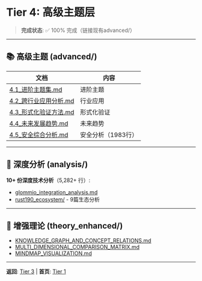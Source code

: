 # Tier 4: 高级主题层

> **完成状态**: ✅ 100% 完成（链接现有advanced/）

---

## 📚 高级主题 (advanced/)

| 文档 | 内容 |
|------|------|
| [4.1_进阶主题集.md](../advanced/4.1_进阶主题集.md) | 进阶主题 |
| [4.2_跨行业应用分析.md](../advanced/4.2_跨行业应用分析.md) | 行业应用 |
| [4.3_形式化验证方法.md](../advanced/4.3_形式化验证方法.md) | 形式化验证 |
| [4.4_未来发展趋势.md](../advanced/4.4_未来发展趋势.md) | 未来趋势 |
| [4.5_安全综合分析.md](../advanced/4.5_安全综合分析.md) | 安全分析（1983行）|

---

## 🔬 深度分析 (analysis/)

**10+ 份深度技术分析**（5,282+ 行）:
- [glommio_integration_analysis.md](../analysis/glommio_integration_analysis.md)
- [rust190_ecosystem/](../analysis/rust190_ecosystem/) - 9篇生态分析

---

## 🔬 增强理论 (theory_enhanced/)

- [KNOWLEDGE_GRAPH_AND_CONCEPT_RELATIONS.md](../theory_enhanced/KNOWLEDGE_GRAPH_AND_CONCEPT_RELATIONS.md)
- [MULTI_DIMENSIONAL_COMPARISON_MATRIX.md](../theory_enhanced/MULTI_DIMENSIONAL_COMPARISON_MATRIX.md)
- [MINDMAP_VISUALIZATION.md](../theory_enhanced/MINDMAP_VISUALIZATION.md)

---

**返回**: [Tier 3](../tier_03_references/) | **首页**: [Tier 1](../tier_01_foundations/)

